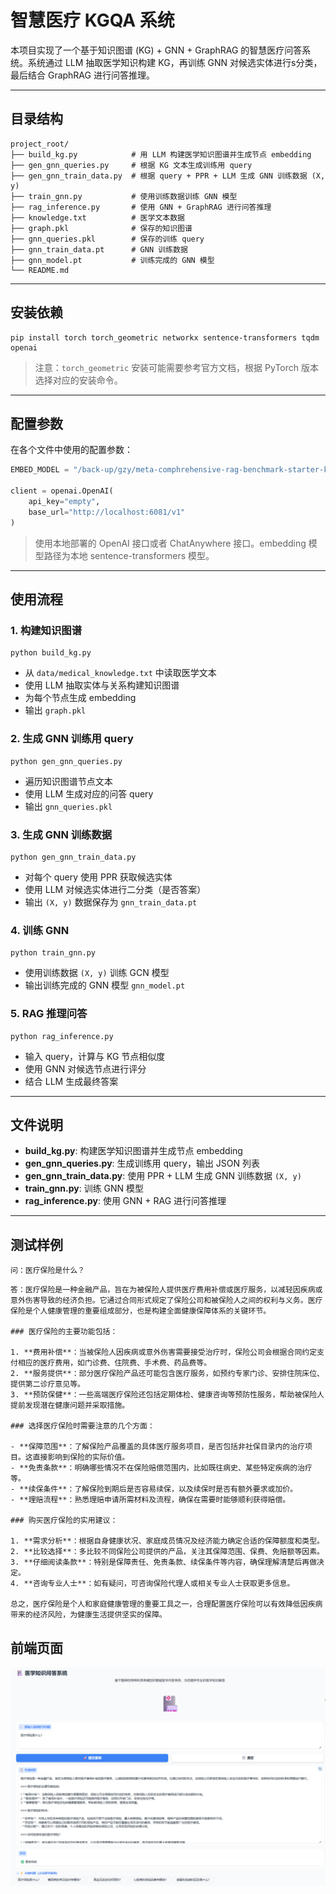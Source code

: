 # 智慧医疗 KGQA 系统

本项目实现了一个基于知识图谱 (KG) + GNN + GraphRAG 的智慧医疗问答系统。系统通过 LLM 抽取医学知识构建 KG，再训练 GNN 对候选实体进行s分类，最后结合 GraphRAG 进行问答推理。

---

## 目录结构

```
project_root/
├── build_kg.py            # 用 LLM 构建医学知识图谱并生成节点 embedding
├── gen_gnn_queries.py     # 根据 KG 文本生成训练用 query
├── gen_gnn_train_data.py  # 根据 query + PPR + LLM 生成 GNN 训练数据 (X, y)
├── train_gnn.py           # 使用训练数据训练 GNN 模型
├── rag_inference.py       # 使用 GNN + GraphRAG 进行问答推理
├── knowledge.txt          # 医学文本数据
├── graph.pkl              # 保存的知识图谱
├── gnn_queries.pkl        # 保存的训练 query
├── gnn_train_data.pt      # GNN 训练数据
├── gnn_model.pt           # 训练完成的 GNN 模型
└── README.md
```

---

## 安装依赖

```
pip install torch torch_geometric networkx sentence-transformers tqdm openai
```

> 注意：`torch_geometric` 安装可能需要参考官方文档，根据 PyTorch 版本选择对应的安装命令。

---

## 配置参数

在各个文件中使用的配置参数：

```python
EMBED_MODEL = "/back-up/gzy/meta-comphrehensive-rag-benchmark-starter-kit/models/sentence-transformers/all-MiniLM-L6-v2/"

client = openai.OpenAI(
    api_key="empty",
    base_url="http://localhost:6081/v1"
)
```

> 使用本地部署的 OpenAI 接口或者 ChatAnywhere 接口。embedding 模型路径为本地 sentence-transformers 模型。

---

## 使用流程

### 1. 构建知识图谱

```
python build_kg.py
```

* 从 `data/medical_knowledge.txt` 中读取医学文本
* 使用 LLM 抽取实体与关系构建知识图谱
* 为每个节点生成 embedding
* 输出 `graph.pkl`

### 2. 生成 GNN 训练用 query

```
python gen_gnn_queries.py
```

* 遍历知识图谱节点文本
* 使用 LLM 生成对应的问答 query
* 输出 `gnn_queries.pkl`

### 3. 生成 GNN 训练数据

```
python gen_gnn_train_data.py
```

* 对每个 query 使用 PPR 获取候选实体
* 使用 LLM 对候选实体进行二分类（是否答案）
* 输出 `(X, y)` 数据保存为 `gnn_train_data.pt`

### 4. 训练 GNN

```
python train_gnn.py
```

* 使用训练数据 `(X, y)` 训练 GCN 模型
* 输出训练完成的 GNN 模型 `gnn_model.pt`

### 5. RAG 推理问答

```
python rag_inference.py
```

* 输入 query，计算与 KG 节点相似度
* 使用 GNN 对候选节点进行评分
* 结合 LLM 生成最终答案

---

## 文件说明

* **build_kg.py**: 构建医学知识图谱并生成节点 embedding
* **gen_gnn_queries.py**: 生成训练用 query，输出 JSON 列表
* **gen_gnn_train_data.py**: 使用 PPR + LLM 生成 GNN 训练数据 `(X, y)`
* **train_gnn.py**: 训练 GNN 模型
* **rag_inference.py**: 使用 GNN + RAG 进行问答推理

---


## 测试样例

```
问：医疗保险是什么？
```
```
答：医疗保险是一种金融产品，旨在为被保险人提供医疗费用补偿或医疗服务，以减轻因疾病或意外伤害导致的经济负担。它通过合同形式规定了保险公司和被保险人之间的权利与义务。医疗保险是个人健康管理的重要组成部分，也是构建全面健康保障体系的关键环节。

### 医疗保险的主要功能包括：

1. **费用补偿**：当被保险人因疾病或意外伤害需要接受治疗时，保险公司会根据合同约定支付相应的医疗费用，如门诊费、住院费、手术费、药品费等。
2. **服务提供**：部分医疗保险产品还可能包含医疗服务，如预约专家门诊、安排住院床位、提供第二诊疗意见等。
3. **预防保健**：一些高端医疗保险还包括定期体检、健康咨询等预防性服务，帮助被保险人提前发现潜在健康问题并采取措施。

### 选择医疗保险时需要注意的几个方面：

- **保障范围**：了解保险产品覆盖的具体医疗服务项目，是否包括非社保目录内的治疗项目。这直接影响到保险的实际价值。
- **免责条款**：明确哪些情况不在保险赔偿范围内，比如既往病史、某些特定疾病的治疗等。
- **续保条件**：了解保险到期后是否容易续保，以及续保时是否有额外要求或加价。
- **理赔流程**：熟悉理赔申请所需材料及流程，确保在需要时能够顺利获得赔偿。

### 购买医疗保险的实用建议：

1. **需求分析**：根据自身健康状况、家庭成员情况及经济能力确定合适的保障额度和类型。
2. **比较选择**：多比较不同保险公司提供的产品，关注其保障范围、保费、免赔额等因素。
3. **仔细阅读条款**：特别是保障责任、免责条款、续保条件等内容，确保理解清楚后再做决定。
4. **咨询专业人士**：如有疑问，可咨询保险代理人或相关专业人士获取更多信息。

总之，医疗保险是个人和家庭健康管理的重要工具之一，合理配置医疗保险可以有效降低因疾病带来的经济风险，为健康生活提供坚实的保障。
```
## 前端页面
![alt text](image.png)